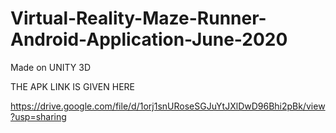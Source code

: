 # Virtual-Reality-Maze-Runner-Android-Application-June-2020


Made on UNITY 3D


THE APK LINK IS GIVEN HERE

https://drive.google.com/file/d/1orj1snURoseSGJuYtJXlDwD96Bhi2pBk/view?usp=sharing
